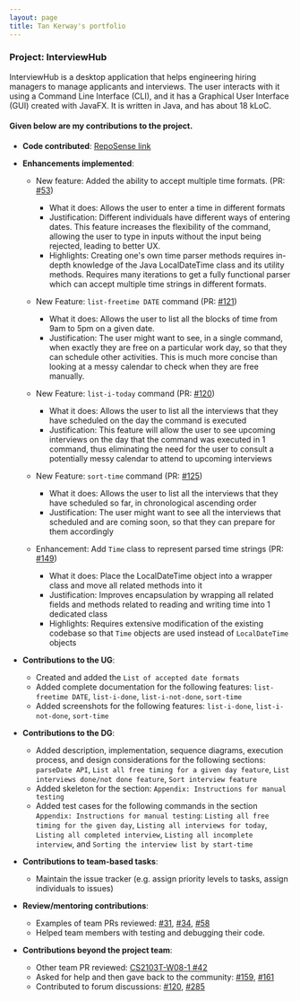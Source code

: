 ```yaml
---
layout: page
title: Tan Kerway's portfolio
---
```


### Project: InterviewHub

InterviewHub is a desktop application that helps engineering hiring managers to manage applicants and interviews. The user interacts with it using a Command Line Interface (CLI), and it has a Graphical User Interface (GUI) created with JavaFX. It is written in Java, and has about 18 kLoC.

#### Given below are my contributions to the project.

* **Code contributed**: [RepoSense link](https://nus-cs2103-ay2324s1.github.io/tp-dashboard/?search=kiwibang&sort=groupTitle&sortWithin=title&timeframe=commit&mergegroup=&groupSelect=groupByAuthors&breakdown=true&checkedFileTypes=docs~functional-code~test-code&since=2023-09-22&tabOpen=true&tabType=authorship&tabAuthor=kiwibang&tabRepo=AY2324S1-CS2103T-T11-2%2Ftp%5Bmaster%5D&authorshipIsMergeGroup=false&authorshipFileTypes=docs~functional-code~test-code&authorshipIsBinaryFileTypeChecked=false&authorshipIsIgnoredFilesChecked=false)

* **Enhancements implemented**:
  * New feature: Added the ability to accept multiple time formats. (PR: [#53](https://github.com/AY2324S1-CS2103T-T11-2/tp/pull/53))
      * What it does: Allows the user to enter a time in different formats
      * Justification: Different individuals have different ways of entering dates. This feature increases the flexibility of the command, allowing the user to type in inputs without the input being rejected, leading to better UX.
      * Highlights: Creating one's own time parser methods requires in-depth knowledge of the Java LocalDateTime class and its utility methods. Requires many iterations to get a fully functional parser which can accept multiple time strings in different formats.

  * New Feature: `list-freetime DATE` command (PR: [#121](https://github.com/AY2324S1-CS2103T-T11-2/tp/pull/121))
    * What it does: Allows the user to list all the blocks of time from 9am to 5pm on a given date. 
    * Justification: The user might want to see, in a single command, when exactly they are free on a particular work day, so that they can schedule other activities. This is much more concise than looking at a messy calendar to check when they are free manually.

  * New Feature: `list-i-today` command (PR: [#120](https://github.com/AY2324S1-CS2103T-T11-2/tp/pull/120))
    * What it does: Allows the user to list all the interviews that they have scheduled on the day the command is executed
    * Justification: This feature will allow the user to see upcoming interviews on the day that the command was executed in 1 command, thus eliminating the need for the user to consult a potentially messy calendar to attend to upcoming interviews

  * New Feature: `sort-time` command (PR: [#125](https://github.com/AY2324S1-CS2103T-T11-2/tp/pull/125))
    * What it does: Allows the user to list all the interviews that they have scheduled so far, in chronological ascending order
    * Justification: The user might want to see all the interviews that scheduled and are coming soon, so that they can prepare for them accordingly

  * Enhancement: Add `Time` class to represent parsed time strings (PR: [#149](https://github.com/AY2324S1-CS2103T-T11-2/tp/pull/149))
    * What it does: Place the LocalDateTime object into a wrapper class and move all related methods into it 
    * Justification: Improves encapsulation by wrapping all related fields and methods related to reading and writing time into 1 dedicated class
    * Highlights: Requires extensive modification of the existing codebase so that `Time` objects are used instead of `LocalDateTime` objects

* **Contributions to the UG**:
    * Created and added the `List of accepted date formats`
    * Added complete documentation for the following features: `list-freetime DATE`, `list-i-done`, `list-i-not-done`, `sort-time`
    * Added screenshots for the following features: `list-i-done`, `list-i-not-done`, `sort-time`
* **Contributions to the DG**:
    * Added description, implementation, sequence diagrams, execution process, and design considerations for the following sections: `parseDate API`, `List all free timing for a given day feature`, `List interviews done/not done feature`, `Sort interview feature`
    * Added skeleton for the section: `Appendix: Instructions for manual testing`
    * Added test cases for the following commands in the section `Appendix: Instructions for manual testing`: `Listing all free timing for the given day`, `Listing all interviews for today`, `Listing all completed interview`, `Listing all incomplete interview`, and `Sorting the interview list by start-time`
* **Contributions to team-based tasks**:
    * Maintain the issue tracker (e.g. assign priority levels to tasks, assign individuals to issues)
* **Review/mentoring contributions**:
    * Examples of team PRs reviewed: [#31](https://github.com/AY2324S1-CS2103T-T11-2/tp/pull/31), [#34](https://github.com/AY2324S1-CS2103T-T11-2/tp/pull/34), [#58](https://github.com/AY2324S1-CS2103T-T11-2/tp/pull/58)
    * Helped team members with testing and debugging their code.
* **Contributions beyond the project team**:
    * Other team PR reviewed: [CS2103T-W08-1 #42](https://github.com/AY2324S1-CS2103T-W08-1/tp/pull/42) 
    * Asked for help and then gave back to the community: [#159](https://github.com/nus-cs2103-AY2324S1/forum/issues/159), [#161](https://github.com/nus-cs2103-AY2324S1/forum/issues/161)
    * Contributed to forum discussions: [#120](https://github.com/nus-cs2103-AY2324S1/forum/issues/120#issuecomment-1710941098), [#285](https://github.com/nus-cs2103-AY2324S1/forum/issues/285#issuecomment-1774804526)
